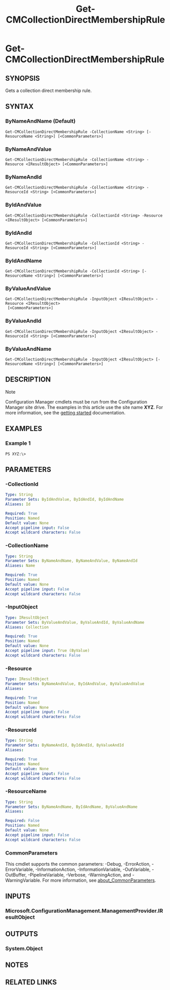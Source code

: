 ﻿---
description: Gets a collection direct membership rule.
external help file: AdminUI.PS.Collections-help.xml
Module Name: ConfigurationManager
ms.date: 05/02/2019
schema: 2.0.0
title: Get-CMCollectionDirectMembershipRule
---

# Get-CMCollectionDirectMembershipRule

## SYNOPSIS
Gets a collection direct membership rule.

## SYNTAX

### ByNameAndName (Default)
```
Get-CMCollectionDirectMembershipRule -CollectionName <String> [-ResourceName <String>] [<CommonParameters>]
```

### ByNameAndValue
```
Get-CMCollectionDirectMembershipRule -CollectionName <String> -Resource <IResultObject> [<CommonParameters>]
```

### ByNameAndId
```
Get-CMCollectionDirectMembershipRule -CollectionName <String> -ResourceId <String> [<CommonParameters>]
```

### ByIdAndValue
```
Get-CMCollectionDirectMembershipRule -CollectionId <String> -Resource <IResultObject> [<CommonParameters>]
```

### ByIdAndId
```
Get-CMCollectionDirectMembershipRule -CollectionId <String> -ResourceId <String> [<CommonParameters>]
```

### ByIdAndName
```
Get-CMCollectionDirectMembershipRule -CollectionId <String> [-ResourceName <String>] [<CommonParameters>]
```

### ByValueAndValue
```
Get-CMCollectionDirectMembershipRule -InputObject <IResultObject> -Resource <IResultObject>
 [<CommonParameters>]
```

### ByValueAndId
```
Get-CMCollectionDirectMembershipRule -InputObject <IResultObject> -ResourceId <String> [<CommonParameters>]
```

### ByValueAndName
```
Get-CMCollectionDirectMembershipRule -InputObject <IResultObject> [-ResourceName <String>] [<CommonParameters>]
```

## DESCRIPTION

> [!NOTE]
> Configuration Manager cmdlets must be run from the Configuration Manager site drive.
> The examples in this article use the site name **XYZ**. For more information, see the
> [getting started](/powershell/sccm/overview) documentation.

## EXAMPLES

### Example 1
```
PS XYZ:\>
```

## PARAMETERS

### -CollectionId
```yaml
Type: String
Parameter Sets: ByIdAndValue, ByIdAndId, ByIdAndName
Aliases: Id

Required: True
Position: Named
Default value: None
Accept pipeline input: False
Accept wildcard characters: False
```

### -CollectionName
```yaml
Type: String
Parameter Sets: ByNameAndName, ByNameAndValue, ByNameAndId
Aliases: Name

Required: True
Position: Named
Default value: None
Accept pipeline input: False
Accept wildcard characters: False
```

### -InputObject
```yaml
Type: IResultObject
Parameter Sets: ByValueAndValue, ByValueAndId, ByValueAndName
Aliases: Collection

Required: True
Position: Named
Default value: None
Accept pipeline input: True (ByValue)
Accept wildcard characters: False
```

### -Resource
```yaml
Type: IResultObject
Parameter Sets: ByNameAndValue, ByIdAndValue, ByValueAndValue
Aliases:

Required: True
Position: Named
Default value: None
Accept pipeline input: False
Accept wildcard characters: False
```

### -ResourceId
```yaml
Type: String
Parameter Sets: ByNameAndId, ByIdAndId, ByValueAndId
Aliases:

Required: True
Position: Named
Default value: None
Accept pipeline input: False
Accept wildcard characters: False
```

### -ResourceName
```yaml
Type: String
Parameter Sets: ByNameAndName, ByIdAndName, ByValueAndName
Aliases:

Required: False
Position: Named
Default value: None
Accept pipeline input: False
Accept wildcard characters: False
```

### CommonParameters
This cmdlet supports the common parameters: -Debug, -ErrorAction, -ErrorVariable, -InformationAction, -InformationVariable, -OutVariable, -OutBuffer, -PipelineVariable, -Verbose, -WarningAction, and -WarningVariable. For more information, see [about_CommonParameters](https://docs.microsoft.com/powershell/module/microsoft.powershell.core/about/about_commonparameters?view=powershell-7).

## INPUTS

### Microsoft.ConfigurationManagement.ManagementProvider.IResultObject

## OUTPUTS

### System.Object
## NOTES

## RELATED LINKS
